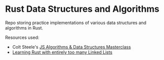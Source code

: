 # Rust Data Structures and Algorithms

Repo storing practice implementations of various data structures and algorithms in Rust. 

Resources used:
- Colt Steele's [JS Algorithms & Data Structures Masterclass](https://www.udemy.com/course/js-algorithms-and-data-structures-masterclass/)
- [Learning Rust with entirely too many Linked Lists](https://cglab.ca/~abeinges/blah/too-many-lists/book/README.html)
